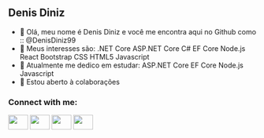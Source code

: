 ## Denis Diniz

- 👋 Olá, meu nome é Denis Diniz e você me encontra aqui no Github como :: @DenisDiniz99
- 👀 Meus interesses são: 
          .NET Core
          ASP.NET Core
          C#
          EF Core
          Node.js
          React
          Bootstrap
          CSS
          HTML5
          Javascript
- 🌱 Atualmente me dedico em estudar:
          ASP.NET Core
          EF Core
          Node.js
          Javascript
- 💞️ Estou aberto à colaborações

<h3 align="left">Connect with me:</h3>
<p align="left">
<a href="seu link" target="blank"><img align="center" src="https://cdn.jsdelivr.net/npm/simple-icons@3.0.1/icons/twitter.svg" alt="" height="30" width="40"/></a>
<a href="seu link" target="blank"><img align="center" src="https://cdn.jsdelivr.net/npm/simple-icons@3.0.1/icons/linkedin.svg" alt="" height="30" width="40" /></a>
<a href="seu link" target="blank"><img align="center" src="https://cdn.jsdelivr.net/npm/simple-icons@3.0.1/icons/instagram.svg" alt="" height="30" width="40" /></a>
<a href="seu link" target="blank"><img align="center" src="https://cdn.jsdelivr.net/npm/simple-icons@3.0.1/icons/youtube.svg" alt="" height="30" width="40" /></a>
</p>

<!---
DenisDiniz99/DenisDiniz99 is a ✨ special ✨ repository because its `README.md` (this file) appears on your GitHub profile.
You can click the Preview link to take a look at your changes.
--->
